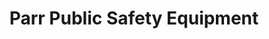 ---
title: "Parr Public Safety Equipment"
url: /blue-ash/parr-public-safety-equipment/
shop: Autowerkstatt
---